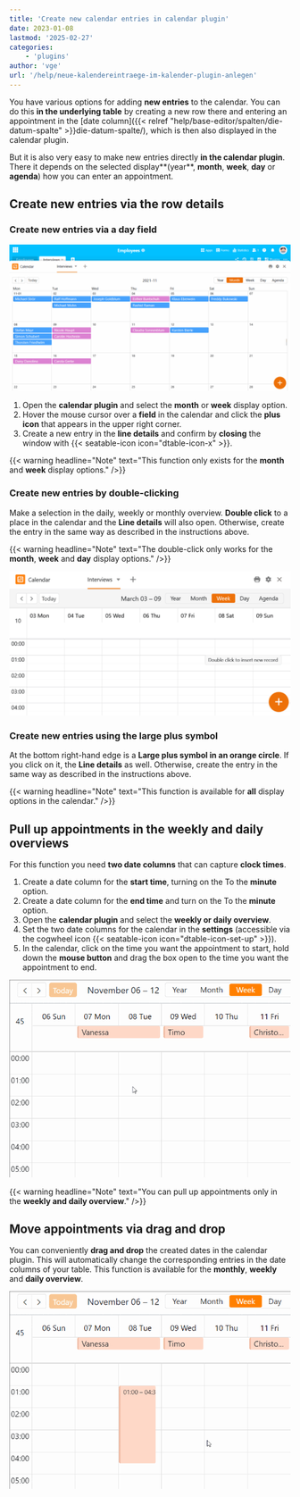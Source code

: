 ```yaml
---
title: 'Create new calendar entries in calendar plugin'
date: 2023-01-08
lastmod: '2025-02-27'
categories:
    - 'plugins'
author: 'vge'
url: '/help/neue-kalendereintraege-im-kalender-plugin-anlegen'
---
```


You have various options for adding **new entries** to the calendar. You can do this **in the underlying table** by creating a new row there and entering an appointment in the [date column]({{< relref "help/base-editor/spalten/die-datum-spalte" >}}die-datum-spalte/), which is then also displayed in the calendar plugin.

But it is also very easy to make new entries directly **in the calendar plugin**. There it depends on the selected display**(year**, **month**, **week**, **day** or **agenda**) how you can enter an appointment.

## Create new entries via the row details

### Create new entries via a day field

![Create new calendar entry in the calendar plugin](images/Neuen-Kalendereintrag-im-Kalender-Plugin-anlegen.gif)

1. Open the **calendar plugin** and select the **month** or **week** display option.
2. Hover the mouse cursor over a **field** in the calendar and click the **plus icon** that appears in the upper right corner.
3. Create a new entry in the **line details** and confirm by **closing** the window with {{< seatable-icon icon="dtable-icon-x" >}}.

{{< warning  headline="Note"  text="This function only exists for the **month** and **week** display options." />}}

### Create new entries by double-clicking

Make a selection in the daily, weekly or monthly overview. **Double click** to a place in the calendar and the **Line details** will also open. Otherwise, create the entry in the same way as described in the instructions above.

{{< warning  headline="Note"  text="The double-click only works for the **month**, **week** and **day** display options." />}}

![Create calendar entry by double-clicking or using the plus symbol](images/Kalendereintrag-per-Doppelklick-oder-Plus-Symbol-anlegen.png)

### Create new entries using the large plus symbol

At the bottom right-hand edge is a **Large plus symbol in an orange circle**. If you click on it, the **Line details** as well. Otherwise, create the entry in the same way as described in the instructions above.

{{< warning  headline="Note"  text="This function is available for **all** display options in the calendar." />}}

## Pull up appointments in the weekly and daily overviews

For this function you need **two date columns** that can capture **clock times**.

1. Create a date column for the **start time**, turning on the To the **minute** option.
2. Create a date column for the **end time** and turn on the To the **minute** option.
3. Open the **calendar plugin** and select the **weekly or daily overview**.
4. Set the two date columns for the calendar in the **settings** (accessible via the cogwheel icon {{< seatable-icon icon="dtable-icon-set-up" >}}).
5. In the calendar, click on the time you want the appointment to start, hold down the **mouse button** and drag the box open to the time you want the appointment to end.

![Create new calendar entries in the calendar plugin](images/Neuer-Kalendereintrag-im-Kalender-Plugin-anlegen-2.gif)

{{< warning  headline="Note"  text="You can pull up appointments only in the **weekly and daily overview**." />}}

## Move appointments via drag and drop

You can conveniently **drag and drop** the created dates in the calendar plugin. This will automatically change the corresponding entries in the date columns of your table. This function is available for the **monthly**, **weekly** and **daily overview**.

![Create new calendar entries in the calendar plugin](images/Neuer-Kalendereintrag-im-Kalender-Plugin-anlegen-3.gif)
